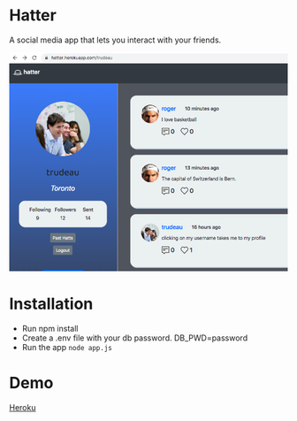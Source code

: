 # Hatter
A social media app that lets you interact with your friends.

![Hatter](/public/assets/hatter.png)

# Installation
- Run npm install
- Create a .env file with your db password.
DB_PWD=password
- Run the app 
```node app.js```

# Demo
[Heroku](https://hatter.herokuapp.com/)
